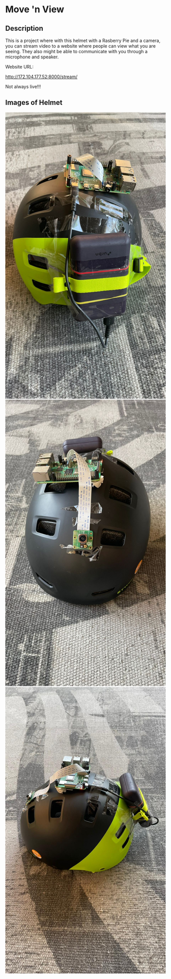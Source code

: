 # Move 'n View

## Description

This is a project where with this helmet with a Rasberry Pie and a camera,
you can stream video to a website where people can view what you are seeing.
They also might be able to communicate with you through a microphone and speaker.

Website URL:

http://172.104.177.52:8000/stream/

Not always live!!!

## Images of Helmet

![Back of Helmet](https://github.com/Ekansh38/Move-n-View/blob/master/images/Helmet%20Image%20Back.jpeg?raw=true)
![Front of Helmet](https://github.com/Ekansh38/Move-n-View/blob/master/images/Helmet%20Image%20Front.jpeg?raw=true)
![Side of Helmet](https://github.com/Ekansh38/Move-n-View/blob/master/images/Helmet%20Image%20Side.jpeg?raw=true)

